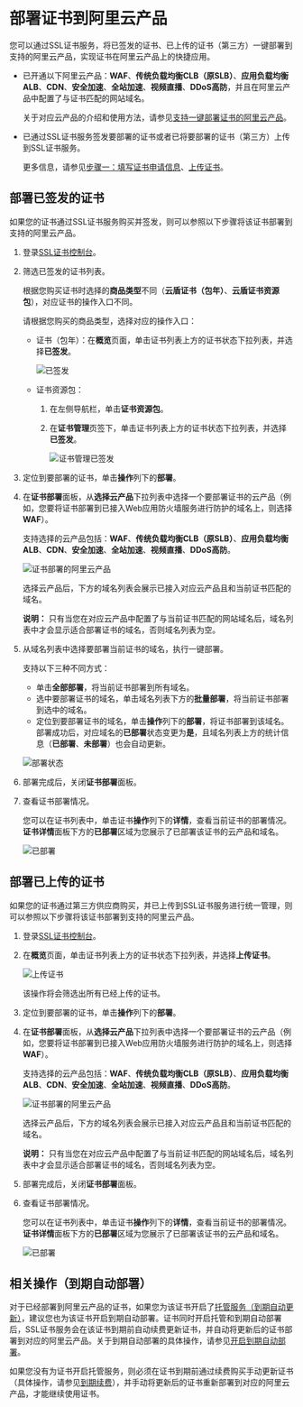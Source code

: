 # 部署证书到阿里云产品

您可以通过SSL证书服务，将已签发的证书、已上传的证书（第三方）一键部署到支持的阿里云产品，实现证书在阿里云产品上的快捷应用。

-   已开通以下阿里云产品：**WAF**、**传统负载均衡CLB（原SLB）**、**应用负载均衡ALB**、**CDN**、**安全加速**、**全站加速**、**视频直播**、**DDoS高防**，并且在阿里云产品中配置了与证书匹配的网站域名。

    关于对应云产品的介绍和使用方法，请参见[支持一键部署证书的阿里云产品](/cn.zh-CN/产品简介/什么是阿里云SSL证书服务.md)。

-   已通过SSL证书服务签发要部署的证书或者已将要部署的证书（第三方）上传到SSL证书服务。

    更多信息，请参见[步骤一：填写证书申请信息](/cn.zh-CN/证书申请/申请和提交审核流程/步骤一：填写证书申请信息.md)、[上传证书](/cn.zh-CN/证书管理/上传证书.md)。


## 部署已签发的证书

如果您的证书通过SSL证书服务购买并签发，则可以参照以下步骤将该证书部署到支持的阿里云产品。

1.  登录[SSL证书控制台](https://yundunnext.console.aliyun.com/?p=cas)。

2.  筛选已签发的证书列表。

    根据您购买证书时选择的**商品类型**不同（**云盾证书（包年）**、**云盾证书资源包**），对应证书的操作入口不同。

    请根据您购买的商品类型，选择对应的操作入口：

    -   证书（包年）：在**概览**页面，单击证书列表上方的证书状态下拉列表，并选择**已签发**。

        ![已签发](https://static-aliyun-doc.oss-accelerate.aliyuncs.com/assets/img/zh-CN/1094018061/p201523.png)

    -   证书资源包：
        1.  在左侧导航栏，单击**证书资源包**。
        2.  在**证书管理**页签下，单击证书列表上方的证书状态下拉列表，并选择**已签发**。

            ![证书管理已签发](https://static-aliyun-doc.oss-accelerate.aliyuncs.com/assets/img/zh-CN/6028610161/p211808.png)

3.  定位到要部署的证书，单击**操作**列下的**部署**。

4.  在**证书部署**面板，从**选择云产品**下拉列表中选择一个要部署证书的云产品（例如，您要将证书部署到已接入Web应用防火墙服务进行防护的域名上，则选择**WAF**）。

    支持选择的云产品包括：**WAF**、**传统负载均衡CLB（原SLB）**、**应用负载均衡ALB**、**CDN**、**安全加速**、**全站加速**、**视频直播**、**DDoS高防**。

    ![证书部署的阿里云产品](https://static-aliyun-doc.oss-accelerate.aliyuncs.com/assets/img/zh-CN/4448610161/p111871.png)

    选择云产品后，下方的域名列表会展示已接入对应云产品且和当前证书匹配的域名。

    **说明：** 只有当您在对应云产品中配置了与当前证书匹配的网站域名后，域名列表中才会显示适合部署证书的域名，否则域名列表为空。

5.  从域名列表中选择要部署当前证书的域名，执行一键部署。

    支持以下三种不同方式：

    -   单击**全部部署**，将当前证书部署到所有域名。
    -   选中要部署证书的域名，单击域名列表下方的**批量部署**，将当前证书部署到选中的域名。
    -   定位到要部署证书的域名，单击**操作**列下的**部署**，将证书部署到该域名。
    部署成功后，对应域名的**已部署**状态变更为**是**，且域名列表上方的统计信息（**已部署**、**未部署**）也会自动更新。

    ![部署状态](https://static-aliyun-doc.oss-accelerate.aliyuncs.com/assets/img/zh-CN/6028610161/p211806.png)

6.  部署完成后，关闭**证书部署**面板。

7.  查看证书部署情况。

    您可以在证书列表中，单击证书**操作**列下的**详情**，查看当前证书的部署情况。**证书详情**面板下方的**已部署**区域为您展示了已部署该证书的云产品和域名。

    ![已部署](https://static-aliyun-doc.oss-accelerate.aliyuncs.com/assets/img/zh-CN/6028610161/p211807.png)


## 部署已上传的证书

如果您的证书通过第三方供应商购买，并已上传到SSL证书服务进行统一管理，则可以参照以下步骤将该证书部署到支持的阿里云产品。

1.  登录[SSL证书控制台](https://yundunnext.console.aliyun.com/?p=cas)。

2.  在**概览**页面，单击证书列表上方的证书状态下拉列表，并选择**上传证书**。

    ![上传证书](https://static-aliyun-doc.oss-accelerate.aliyuncs.com/assets/img/zh-CN/6028610161/p210993.png)

    该操作将会筛选出所有已经上传的证书。

3.  定位到要部署的证书，单击**操作**列下的**部署**。

4.  在**证书部署**面板，从**选择云产品**下拉列表中选择一个要部署证书的云产品（例如，您要将证书部署到已接入Web应用防火墙服务进行防护的域名上，则选择**WAF**）。

    支持选择的云产品包括：**WAF**、**传统负载均衡CLB（原SLB）**、**应用负载均衡ALB**、**CDN**、**安全加速**、**全站加速**、**视频直播**、**DDoS高防**。

    ![证书部署的阿里云产品](https://static-aliyun-doc.oss-accelerate.aliyuncs.com/assets/img/zh-CN/4448610161/p111871.png)

    选择云产品后，下方的域名列表会展示已接入对应云产品且和当前证书匹配的域名。

    **说明：** 只有当您在对应云产品中配置了与当前证书匹配的网站域名后，域名列表中才会显示适合部署证书的域名，否则域名列表为空。

5.  部署完成后，关闭**证书部署**面板。

6.  查看证书部署情况。

    您可以在证书列表中，单击证书**操作**列下的**详情**，查看当前证书的部署情况。**证书详情**面板下方的**已部署**区域为您展示了已部署该证书的云产品和域名。

    ![已部署](https://static-aliyun-doc.oss-accelerate.aliyuncs.com/assets/img/zh-CN/6028610161/p211807.png)


## 相关操作（到期自动部署）

对于已经部署到阿里云产品的证书，如果您为该证书开启了[托管服务（到期自动更新）](/cn.zh-CN/托管服务/概述.md)，建议您也为该证书开启到期自动部署。证书同时开启托管和到期自动部署后，SSL证书服务会在该证书到期前自动续费更新证书，并自动将更新后的证书部署到对应的阿里云产品。关于到期自动部署的具体操作，请参见[开启到期自动部署](/cn.zh-CN/托管服务/开启到期自动部署.md)。

如果您没有为证书开启托管服务，则必须在证书到期前通过续费购买手动更新证书（具体操作，请参见[到期续费](/cn.zh-CN/计量计费/到期续费.md)），并手动将更新后的证书重新部署到对应的阿里云产品，才能继续使用证书。

